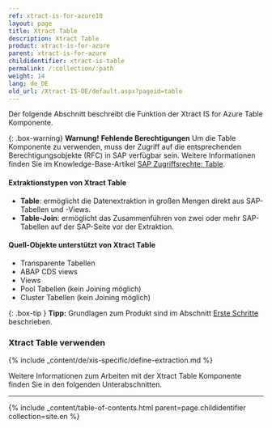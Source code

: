 ```yaml
---
ref: xtract-is-for-azure10
layout: page
title: Xtract Table
description: Xtract Table
product: xtract-is-for-azure
parent: xtract-is-for-azure
childidentifier: xtract-is-table
permalink: /:collection/:path
weight: 14
lang: de_DE
old_url: /Xtract-IS-DE/default.aspx?pageid=table
---
```

Der folgende Abschnitt beschreibt die Funktion der Xtract IS for Azure Table Komponente.<br>

{: .box-warning}
**Warnung!** **Fehlende Berechtigungen**
Um die Table Komponente zu verwenden, muss der Zugriff auf die entsprechenden Berechtigungsobjekte (RFC) in SAP verfügbar sein. 
Weitere Informationen finden Sie im Knowledge-Base-Artikel [SAP Zugriffsrechte: Table](https://kb.theobald-software.com/sap/authority-objects-sap-user-rights#table).

#### Extraktionstypen von Xtract Table

- **Table**: ermöglicht die Datenextraktion in großen Mengen direkt aus SAP-Tabellen und -Views.<br>
- **Table-Join**: ermöglicht das Zusammenführen von zwei oder mehr SAP-Tabellen auf der SAP-Seite vor der Extraktion.<br>

#### Quell-Objekte unterstützt von Xtract Table

- Transparente Tabellen
- ABAP CDS views
- Views
- Pool Tabellen (kein Joining möglich)
- Cluster Tabellen (kein Joining möglich)

{: .box-tip }
**Tipp:** Grundlagen zum Produkt sind im Abschnitt [Erste Schritte](./erste-schritte) beschrieben.<br>

### Xtract Table verwenden
{% include _content/de/xis-specific/define-extraction.md %}

Weitere Informationen zum Arbeiten mit der Xtract Table Komponente finden Sie in den folgenden Unterabschnitten.

****
{% include _content/table-of-contents.html parent=page.childidentifier collection=site.en %}
